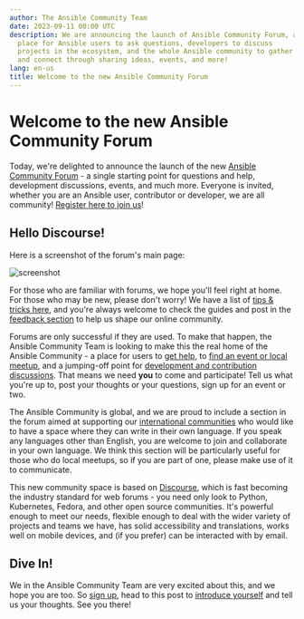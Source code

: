 ```yaml
---
author: The Ansible Community Team
date: 2023-09-11 00:00 UTC
description: We are announcing the launch of Ansible Community Forum, a
  place for Ansible users to ask questions, developers to discuss
  projects in the ecosystem, and the whole Ansible community to gather
  and connect through sharing ideas, events, and more!
lang: en-us
title: Welcome to the new Ansible Community Forum
---
```



# Welcome to the new Ansible Community Forum

Today, we're delighted to announce the launch of the new
[Ansible Community Forum](https://forum.ansible.com/) - a single starting point
for questions and help, development discussions, events, and much more.
Everyone is invited, whether you are an Ansible user, contributor or
developer, we are all community! [Register here to join us](https://forum.ansible.com/signup?)!
<!-- TEASER_END -->
## Hello Discourse!

Here is a screenshot of the forum's main page:

![screenshot](/images/posts/archive/forum-main-page-screenshot.png)

For those who are familiar with forums, we hope you'll feel right at
home. For those who may be new, please don't worry! We have a list of
[tips & tricks here](https://forum.ansible.com/tag/forum-tips), and
you're always welcome to check the guides and post in the
[feedback section](https://forum.ansible.com/c/forum-guide-feedback/) to help us
shape our online community.

Forums are only successful if they are used. To make that happen, the
Ansible Community Team is looking to make this the real home of the
Ansible Community - a place for users to [get help](https://forum.ansible.com/c/help/6),
to [find an event or local meetup](https://forum.ansible.com/c/events/8),
and a jumping-off point for [development and contribution discussions](https://forum.ansible.com/c/project/7).
That means we need **you** to come and participate! Tell us what you're up to, post your
thoughts or your questions, sign up for an event or two. 

The Ansible Community is global, and we are proud to include a section
in the forum aimed at supporting our [international communities](https://forum.ansible.com/c/other-languages/10)
who would like to have a space where they can write in their own language. If you
speak any languages other than English, you are welcome to join and
collaborate in your own language. We think this section will be
particularly useful for those who do local meetups, so if you are part
of one, please make use of it to communicate.

This new community space is based on [Discourse](http://discourse.org/),
which is fast becoming the industry standard for web forums - you need
only look to Python, Kubernetes, Fedora, and other open source
communities. It's powerful enough to meet our needs, flexible enough to
deal with the wider variety of projects and teams we have, has solid
accessibility and translations, works well on mobile devices, and (if
you prefer) can be interacted with by email. 


## Dive In!

We in the Ansible Community Team are very excited about this, and we hope you are too.
So [sign up](https://forum.ansible.com/signup?), head to this post to [introduce yourself](https://forum.ansible.com/t/introduce-yourself/15/25) and tell us your thoughts. See you there! 
